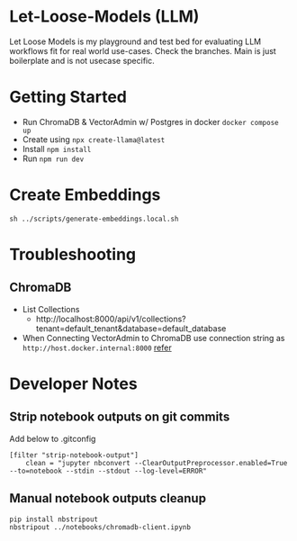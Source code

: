 # Let-Loose-Models (LLM)
Let Loose Models is my playground and test bed for evaluating LLM workflows fit for real world use-cases. Check the branches. Main is just boilerplate and is not usecase specific.

# Getting Started

- Run ChromaDB & VectorAdmin w/ Postgres in docker `docker compose  up`
- Create using `npx create-llama@latest`
- Install `npm install`
- Run `npm run dev`

# Create Embeddings
`sh ../scripts/generate-embeddings.local.sh `

# Troubleshooting
## ChromaDB
- List Collections
  - http://localhost:8000/api/v1/collections?tenant=default_tenant&database=default_database
- When Connecting VectorAdmin to ChromaDB use connection string as `http://host.docker.internal:8000` [refer](https://github.com/Mintplex-Labs/vector-admin/blob/39fe4a1117a81feaf09a440b79792120964bb4d6/docker/DOCKER.md#connecting-to-a-vector-database)

# Developer Notes
## Strip notebook outputs on git commits
Add below to .gitconfig
```code
[filter "strip-notebook-output"]
    clean = "jupyter nbconvert --ClearOutputPreprocessor.enabled=True --to=notebook --stdin --stdout --log-level=ERROR"
```
## Manual notebook outputs cleanup
```code
pip install nbstripout
nbstripout ../notebooks/chromadb-client.ipynb
```